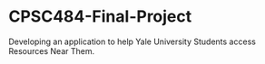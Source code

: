 # CPSC484-Final-Project
Developing an application to help Yale University Students access Resources Near Them.
